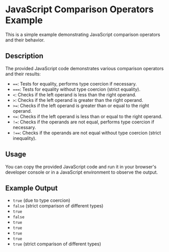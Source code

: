 # JavaScript Comparison Operators Example

This is a simple example demonstrating JavaScript comparison operators and their behavior.

## Description

The provided JavaScript code demonstrates various comparison operators and their results:

- `==`: Tests for equality, performs type coercion if necessary.
- `===`: Tests for equality without type coercion (strict equality).
- `<`: Checks if the left operand is less than the right operand.
- `>`: Checks if the left operand is greater than the right operand.
- `>=`: Checks if the left operand is greater than or equal to the right operand.
- `<=`: Checks if the left operand is less than or equal to the right operand.
- `!=`: Checks if the operands are not equal, performs type coercion if necessary.
- `!==`: Checks if the operands are not equal without type coercion (strict inequality).

## Usage

You can copy the provided JavaScript code and run it in your browser's developer console or in a JavaScript environment to observe the output.

## Example Output

- `true` (due to type coercion)
- `false` (strict comparison of different types)
- `true`
- `false`
- `true`
- `true`
- `true`
- `true`
- `true` (strict comparison of different types)
